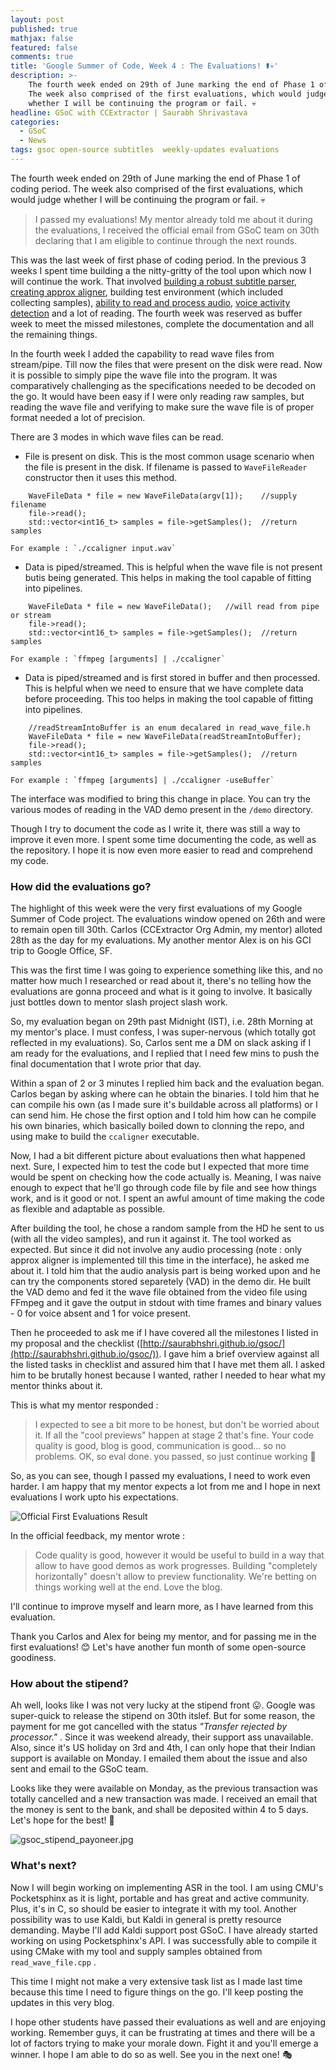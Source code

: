 ```yaml
---
layout: post
published: true
mathjax: false
featured: false
comments: true
title: 'Google Summer of Code, Week 4 : The Evaluations! ⚰💀'
description: >-
    The fourth week ended on 29th of June marking the end of Phase 1 of coding period. 
    The week also comprised of the first evaluations, which would judge 
    whether I will be continuing the program or fail. 💀
headline: GSoC with CCExtractor | Saurabh Shrivastava
categories:
  - GSoC
  - News
tags: gsoc open-source subtitles  weekly-updates evaluations
---
```

The fourth week ended on 29th of June marking the end of Phase 1 of coding period. The week  also comprised of the first evaluations, which would judge whether I will be continuing the program or fail. 💀

> I passed my evaluations! My mentor already told me about it during the evaluations, I received the official email from GSoC team on 30th declaring that I am eligible to continue through the next rounds.

This was the last week of first phase of coding period. In the previous 3 weeks I spent time building a the nitty-gritty of the tool upon which now I will continue the work. That involved [building a robust subtitle parser](https://saurabhshri.github.io/2017/05/gsoc/creating-a-full-blown-srt-subtitle-parser), [creating approx aligner](https://www.youtube.com/watch?v=km1iHe_mGuo), building test environment (which included collecting samples), [ability to read and process audio](https://github.com/saurabhshri/CCAligner/blob/master/src/lib_ccaligner/read_wav_file.cpp), [voice activity detection](https://github.com/saurabhshri/CCAligner/tree/master/demo/VAD) and a lot of reading. The fourth week was reserved as buffer week to meet the missed milestones, complete the documentation and all the remaining things.

In the fourth week I added the capability to read wave files from stream/pipe. Till now the  files that were present on the disk were read. Now it is possible to simply pipe the wave file into the program. It was comparatively challenging as the specifications needed to be decoded on the go. It would have been easy if I were only reading raw samples, but reading the wave file and verifying to make sure the wave file is of proper format needed a lot of precision.

There are 3 modes in which wave files can be read.

- File is present on disk. This is the most common usage scenario when the file is present in the disk. If filename is passed to `WaveFileReader` constructor then it uses this method.

```
	WaveFileData * file = new WaveFileData(argv[1]);	//supply filename
    file->read();
    std::vector<int16_t> samples = file->getSamples();	//return samples
```
    
    For example : `./ccaligner input.wav`
    
- Data is piped/streamed. This is helpful when the wave file is not present butis being generated. This helps in making the tool capable of fitting into pipelines.

```
	WaveFileData * file = new WaveFileData();	//will read from pipe or stream
    file->read();
    std::vector<int16_t> samples = file->getSamples();	//return samples
```
    
    For example : `ffmpeg [arguments] | ./ccaligner`
    
- Data is piped/streamed and is first stored in buffer and then processed. This is helpful when we need to ensure that we have complete data before proceeding. This too helps in making the tool capable of fitting into pipelines.

```
	//readStreamIntoBuffer is an enum decalared in read_wave_file.h
    WaveFileData * file = new WaveFileData(readStreamIntoBuffer); 
    file->read();
    std::vector<int16_t> samples = file->getSamples();  //return samples
```
    
    For example : `ffmpeg [arguments] | ./ccaligner -useBuffer`
    
The interface was modified to bring this change in place. You can try the various modes of reading in the VAD demo present in the `/demo` directory.

Though I try to document the code as I write it, there was still a way to improve it even more. I spent some time documenting the code, as well as the repository. I hope it is now even more easier to read and comprehend my code.

### How did the evaluations go?

The highlight of this week were the very first evaluations of my Google Summer of Code project. The evaluations window opened on 26th and were to remain open till 30th. Carlos (CCExtractor Org Admin, my mentor) alloted 28th as the day for my evaluations. My another mentor Alex is on his GCI trip to Google Office, SF.

This was the first time I was going to experience something like this, and no matter how much I researched or read about it, there's no telling how the evaluations are gonna proceed and what is it going to involve. It basically just bottles down to mentor slash project slash work.

So, my evaluation began on 29th past Midnight (IST), i.e. 28th Morning at my mentor's place. I must confess, I was super-nervous (which totally got reflected in my evaluations). So, Carlos sent me a DM on slack asking if I am ready for the evaluations, and I replied that I need few mins to push the final documentation that I wrote prior that day.

Within a span of 2 or 3 minutes I replied him back and the evaluation began. Carlos began by asking where can he obtain the binaries. I told him that he can compile his own (as I made sure it's buildable across all platforms) or I can send him. He chose the first option and I told him how can he compile his own binaries, which basically boiled down to clonning the repo, and using make to build the `ccaligner` executable.

Now, I had a bit different picture about evaluations then what happened next. Sure, I expected him to test the code but I expected that more time would be spent on checking how the code actually is. Meaning, I was naive enough to expect that he'll go through code file by file and see how things work, and is it good or not. I spent an awful amount of time making the code as flexible and adaptable as possible.

After building the tool, he chose a random sample from the HD he sent to us (with all the video samples), and run it against it. The tool worked as expected. But since it did not involve any audio processing (note : only approx aligner is implemented till this time in the interface), he asked me about it. I told him that the audio analysis part is being worked upon and he can try the components stored separetely (VAD) in the demo dir. He built the VAD demo and fed it the wave file obtained from the video file using FFmpeg and it gave the output in stdout with time frames and binary values - 0 for voice absent and 1 for voice present.

Then he proceeded to ask me if I have covered all the milestones I listed in my proposal and the checklist ([http://saurabhshri.github.io/gsoc/](http://saurabhshri.github.io/gsoc/)). I gave him a brief overview against all the listed tasks in checklist and assured him that I have met them all. I asked him to be brutally honest because I wanted, rather I needed to hear what my mentor thinks about it.

This is what my mentor responded :

> I expected to see a bit more to be honest, but don't be worried about it. If all the "cool previews" happen at stage 2 that's fine. Your code quality is good, blog is good, communication is good... so no problems. OK, so eval done. you passed, so just continue working 🙂

So, as you can see, though I passed my evaluations, I need to work even harder. I am happy that my mentor expects a lot from me and I hope in next evaluations I work upto his expectations.

![Official First Evaluations Result]({{site.baseurl}}/images/posts/first_evaluations_result.png)


In the official feedback, my mentor wrote : 

>Code quality is good, however it would be useful to build in a way that allow to have good demos as work progresses. Building "completely horizontally" doesn't allow to preview functionality. We're betting on things working well at the end. Love the blog.

I'll continue to improve myself and learn more, as I have learned from this evaluation. 

Thank you Carlos and Alex for being my mentor, and for passing me in the first evaluations! 😊 Let's have another fun month of some open-source goodiness.

### How about the stipend?

Ah well, looks like I was not very lucky at the stipend front 😛. Google was super-quick to release the stipend on 30th itslef. But for some reason, the payment for me got cancelled with the status _"Transfer rejected by processor."_ . Since it was weekend already, their support ass unavailable. Also, since it's US holiday on 3rd and 4th, I can only hope that their Indian support is available on Monday. I emailed them about the issue and also sent and email to the GSoC team.

Looks like they were available on Monday, as the previous transaction was totally cancelled  and a new transaction was made. I received an email that the money is sent to the bank, and shall be deposited within 4 to 5 days. Let's hope for the best! 🙂

![gsoc_stipend_payoneer.jpg]({{site.baseurl}}/images/posts/gsoc_stipend_payoneer.jpg)


### What's next?

Now I will begin working on implementing ASR in the tool. I am using CMU's Pocketsphinx as it is light, portable and has great and active community. Plus, it's in C, so should be easier to integrate it with my tool. Another possibility was to use Kaldi, but Kaldi in general is pretty resource demanding. Maybe I'll add Kaldi support post GSoC. I have already started working on using Pocketsphinx's API. I was successfully able to compile it using CMake with my tool and supply samples obtained from `read_wave_file.cpp` .

This time I might not make a very extensive task list as I made last time because this time I need to figure things on the go. I'll keep posting the updates in this very blog.

I hope other students have passed their evaluations as well and are enjoying working. Remember guys, it can be frustrating at times and there will be a lot of factors trying to make your morale down. Fight it and you'll emerge a winner. I hope I am able to do so as well. See you in the next one! 🎭
